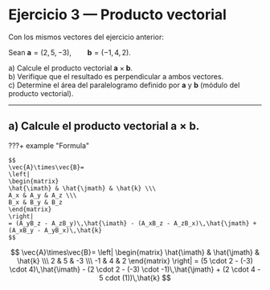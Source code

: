 # Ejercicio 3 — Producto vectorial

Con los mismos vectores del ejercicio anterior:

Sean $\mathbf{a}=(2,5,-3),\qquad \mathbf{b}=(-1,4,2).$

a) Calcule el producto vectorial $\mathbf{a}\times\mathbf{b}$.  
b) Verifique que el resultado es perpendicular a ambos vectores.  
c) Determine el área del paralelogramo definido por $\mathbf{a}$ y $\mathbf{b}$ (módulo del producto vectorial).

---

## a) Calcule el producto vectorial $\mathbf{a}\times\mathbf{b}$.

???+ example "Formula"

    $$
    \vec{A}\times\vec{B}=
    \left|
    \begin{matrix}
    \hat{\imath} & \hat{\jmath} & \hat{k} \\\
    A_x & A_y & A_z \\\
    B_x & B_y & B_z
    \end{matrix}
    \right|
    = (A_yB_z - A_zB_y)\,\hat{\imath} - (A_xB_z - A_zB_x)\,\hat{\jmath} + (A_xB_y - A_yB_x)\,\hat{k}
    $$

$$
\vec{A}\times\vec{B}=
\left|
\begin{matrix}
\hat{\imath} & \hat{\jmath} & \hat{k} \\\
2 & 5 & -3 \\\
-1 & 4 & 2
\end{matrix}
\right|
= (5 \cdot 2 - (-3) \cdot 4)\,\hat{\imath} - (2 \cdot 2 - (-3) \cdot -1)\,\hat{\jmath} + (2 \cdot 4 - 5 cdot (1))\,\hat{k}
$$